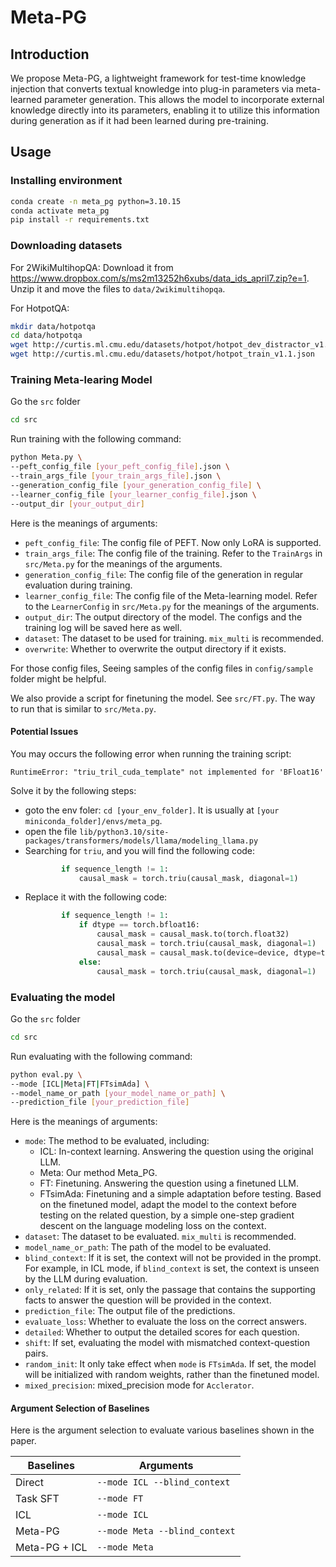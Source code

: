 # Meta-PG

## Introduction

We propose Meta-PG, a lightweight framework for test-time knowledge injection that converts textual knowledge into plug-in parameters via meta-learned parameter generation. This allows the model to incorporate external knowledge directly into its parameters, enabling it to utilize this information during generation as if it had been learned during pre-training.

## Usage

### Installing environment

```bash
conda create -n meta_pg python=3.10.15
conda activate meta_pg
pip install -r requirements.txt
```

### Downloading datasets

For 2WikiMultihopQA: Download it from https://www.dropbox.com/s/ms2m13252h6xubs/data_ids_april7.zip?e=1. Unzip it and move the files to `data/2wikimultihopqa`.

For HotpotQA:
```bash
mkdir data/hotpotqa
cd data/hotpotqa
wget http://curtis.ml.cmu.edu/datasets/hotpot/hotpot_dev_distractor_v1.json
wget http://curtis.ml.cmu.edu/datasets/hotpot/hotpot_train_v1.1.json
```

### Training Meta-learing Model

Go the `src` folder
```bash
cd src
```

Run training with the following command:
```bash
python Meta.py \
--peft_config_file [your_peft_config_file].json \
--train_args_file [your_train_args_file].json \
--generation_config_file [your_generation_config_file] \
--learner_config_file [your_learner_config_file].json \
--output_dir [your_output_dir]
```

Here is the meanings of arguments:
- `peft_config_file`: The config file of PEFT. Now only LoRA is supported.
- `train_args_file`: The config file of the training. Refer to the `TrainArgs` in `src/Meta.py` for the meanings of the arguments.
- `generation_config_file`: The config file of the generation in regular evaluation during training.
- `learner_config_file`: The config file of the Meta-learning model. Refer to the `LearnerConfig` in `src/Meta.py` for the meanings of the arguments.
- `output_dir`: The output directory of the model. The configs and the training log will be saved here as well.
- `dataset`: The dataset to be used for training. `mix_multi` is recommended.
- `overwrite`: Whether to overwrite the output directory if it exists.

For those config files, Seeing samples of the config files in `config/sample` folder might be helpful.

We also provide a script for finetuning the model. See `src/FT.py`. The way to run that is similar to `src/Meta.py`.

#### Potential Issues

You may occurs the following error when running the training script:
```
RuntimeError: "triu_tril_cuda_template" not implemented for 'BFloat16'
```

Solve it by the following steps:
- goto the env foler: `cd [your_env_folder]`. It is usually at `[your miniconda_folder]/envs/meta_pg`.
- open the file `lib/python3.10/site-packages/transformers/models/llama/modeling_llama.py`
- Searching for `triu`, and you will find the following code:
    ```python
            if sequence_length != 1:
                causal_mask = torch.triu(causal_mask, diagonal=1)
    ```
- Replace it with the following code:
    ```python
            if sequence_length != 1:
                if dtype == torch.bfloat16:
                    causal_mask = causal_mask.to(torch.float32)
                    causal_mask = torch.triu(causal_mask, diagonal=1)
                    causal_mask = causal_mask.to(device=device, dtype=torch.bfloat16)
                else:
                    causal_mask = torch.triu(causal_mask, diagonal=1)
    ```

### Evaluating the model

Go the `src` folder
```bash
cd src
```

Run evaluating with the following command:
```bash
python eval.py \
--mode [ICL|Meta|FT|FTsimAda] \
--model_name_or_path [your_model_name_or_path] \
--prediction_file [your_prediction_file]
```

Here is the meanings of arguments:
- `mode`: The method to be evaluated, including:
    - ICL: In-context learning. Answering the question using the original LLM.
    - Meta: Our method Meta_PG.
    - FT: Finetuning. Answering the question using a finetuned LLM.
    - FTsimAda: Finetuning and a simple adaptation before testing. Based on the finetuned model, adapt the model to the context before testing on the related question, by a simple one-step gradient descent on the language modeling loss on the context.
- `dataset`: The dataset to be evaluated. `mix_multi` is recommended.
- `model_name_or_path`: The path of the model to be evaluated.
- `blind_context`: If it is set, the context will not be provided in the prompt. For example, in ICL mode, if `blind_context` is set, the context is unseen by the LLM during evaluation.
- `only_related`: If it is set, only the passage that contains the supporting facts to answer the question will be provided in the context.
- `prediction_file`: The output file of the predictions.
- `evaluate_loss`: Whether to evaluate the loss on the correct answers.
- `detailed`: Whether to output the detailed scores for each question.
- `shift`: If set, evaluating the model with mismatched context-question pairs.
- `random_init`: It only take effect when `mode` is `FTsimAda`. If set, the model will be initialized with random weights, rather than the finetuned model.
- `mixed_precision`: mixed_precision mode for `Acclerator`.

#### Argument Selection of Baselines

Here is the argument selection to evaluate various baselines shown in the paper.

| Baselines     | Arguments                     |
| ------------- | ----------------------------- |
| Direct        | `--mode ICL --blind_context`  |
| Task SFT      | `--mode FT`                   |
| ICL           | `--mode ICL`                  |
| Meta-PG       | `--mode Meta --blind_context` |
| Meta-PG + ICL | `--mode Meta`                 |